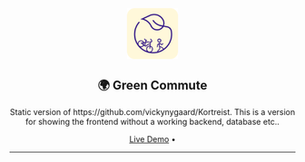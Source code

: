 <p align="center">
  <img alt="App Icon" src="public/images/favicon/icon-512.png" width="90" />
</p>

<h2 align="center">🌍 Green Commute</h2>

<p align="center">Static version of https://github.com/vickynygaard/Kortreist. This is a version for showing the frontend without a working backend, database etc..</p>

<p align="center">
  <a href="https://jonaslefdal.github.io/KortreistStatisk/">Live Demo</a> • 
</p>

---